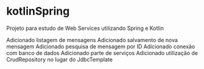 # kotlinSpring
Projeto para estudo de Web Services utilizando Spring e Kotlin

Adicionado listagem de mensagens
Adicionado salvamento de nova mensagem
Adicionado pesquisa de mensagem por ID
Adicionado conexão com banco de dados
Adicionado parte de serviços
Adicionado utilização de CrudRepository no lugar do JdbcTemplate
